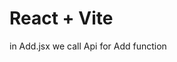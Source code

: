# React + Vite

in Add.jsx we call Api for Add function

<!-- const Add = () => {
  // change the db port at the time of render
  const url = "http://localhost:4000";
  const [image, setImage] = useState(false);
  const [data, setData] = useState({
    name: "",
    description: "",
    price: "",
    category: "North Indian",
  }); -->

